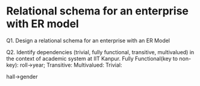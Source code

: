 # Relational schema for an enterprise with ER model

Q1. Design a relational schema for an enterprise with an ER Model 

Q2. Identify dependencies (trivial, fully functional, transitive, multivalued) in the context of  academic system at IIT Kanpur. 
Fully Functional(key to non-key): roll->year;
Transitive:
Multivalued:
Trivial:

hall->gender